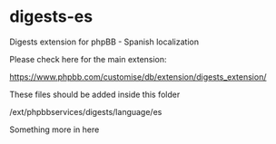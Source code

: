 # digests-es
Digests extension for phpBB - Spanish localization

Please check here for the main extension:

https://www.phpbb.com/customise/db/extension/digests_extension/

These files should be added inside this folder

/ext/phpbbservices/digests/language/es

Something more in here